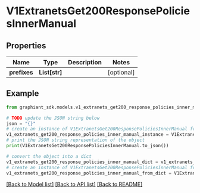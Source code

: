 # V1ExtranetsGet200ResponsePoliciesInnerManual


## Properties

Name | Type | Description | Notes
------------ | ------------- | ------------- | -------------
**prefixes** | **List[str]** |  | [optional] 

## Example

```python
from graphiant_sdk.models.v1_extranets_get200_response_policies_inner_manual import V1ExtranetsGet200ResponsePoliciesInnerManual

# TODO update the JSON string below
json = "{}"
# create an instance of V1ExtranetsGet200ResponsePoliciesInnerManual from a JSON string
v1_extranets_get200_response_policies_inner_manual_instance = V1ExtranetsGet200ResponsePoliciesInnerManual.from_json(json)
# print the JSON string representation of the object
print(V1ExtranetsGet200ResponsePoliciesInnerManual.to_json())

# convert the object into a dict
v1_extranets_get200_response_policies_inner_manual_dict = v1_extranets_get200_response_policies_inner_manual_instance.to_dict()
# create an instance of V1ExtranetsGet200ResponsePoliciesInnerManual from a dict
v1_extranets_get200_response_policies_inner_manual_from_dict = V1ExtranetsGet200ResponsePoliciesInnerManual.from_dict(v1_extranets_get200_response_policies_inner_manual_dict)
```
[[Back to Model list]](../README.md#documentation-for-models) [[Back to API list]](../README.md#documentation-for-api-endpoints) [[Back to README]](../README.md)


